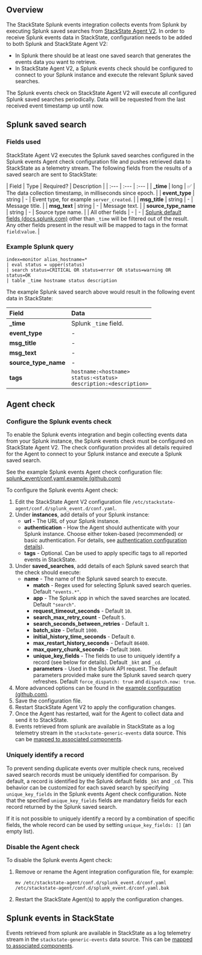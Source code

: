 ## Overview

The StackState Splunk events integration collects events from Splunk by executing Splunk saved searches from [StackState Agent V2](/#/stackpacks/stackstate-agent-v2/). In order to receive Splunk events data in StackState, configuration needs to be added to both Splunk and StackState Agent V2:

* In Splunk there should be at least one saved search that generates the events data you want to retrieve.
* In StackState Agent V2, a Splunk events check should be configured to connect to your Splunk instance and execute the relevant Splunk saved searches.

The Splunk events check on StackState Agent V2 will execute all configured Splunk saved searches periodically. Data will be requested from the last received event timestamp up until now. 

## Splunk saved search

### Fields used

StackState Agent V2 executes the Splunk saved searches configured in the Splunk events Agent check configuration file and pushes retrieved data to StackState as a telemetry stream. The following fields from the results of a saved search are sent to StackState:

| Field | Type | Required? | Description |
| :--- | :--- | :--- |
| **\_time** | long | ✅ | The data collection timestamp, in milliseconds since epoch. |
| **event\_type** | string | - | Event type, for example `server_created`. |
| **msg\_title** | string | - | Message title. |
| **msg\_text** | string | - | Message text. |
| **source\_type\_name** | string | - | Source type name. |
| All other fields | - | - | [Splunk default fields \(docs.splunk.com\)](https://l.stackstate.com/ui-splunk-default-fields) other than `_time` will be filtered out of the result.<br />Any other fields present in the result will be mapped to tags in the format `field`:`value`. |

### Example Splunk query

```text
index=monitor alias_hostname=*
| eval status = upper(status)
| search status=CRITICAL OR status=error OR status=warning OR status=OK
| table _time hostname status description
```

The example Splunk saved search above would result in the following event data in StackState:

| Field | Data |
| :--- | :--- |
| **\_time** | Splunk `_time` field. |
| **event\_type** | - |
| **msg\_title** | - |
| **msg\_text** | - |
| **source\_type\_name** | - |
| **tags** | `hostname:<hostname>`<br />`status:<status>`<br />`description:<description>` |

## Agent check

### Configure the Splunk events check

To enable the Splunk events integration and begin collecting events data from your Splunk instance, the Splunk events check must be configured on StackState Agent V2. The check configuration provides all details required for the Agent to connect to your Splunk instance and execute a Splunk saved search.

See the example Splunk events Agent check configuration file: [splunk_event/conf.yaml.example \(github.com\)](https://l.stackstate.com/ui-splunk-events-v2-check-example)

To configure the Splunk events Agent check:

1. Edit the StackState Agent V2 configuration file `/etc/stackstate-agent/conf.d/splunk_event.d/conf.yaml`.
2. Under **instances**, add details of your Splunk instance:
   * **url** - The URL of your Splunk instance.
   * **authentication** - How the Agent should authenticate with your Splunk instance. Choose either token-based (recommended) or basic authentication. For details, see [authentication configuration details](https://l.stackstate.com/ui-splunk-stackpack-authentication)).
   * **tags** - Optional. Can be used to apply specific tags to all reported events in StackState.
3. Under **saved_searches**, add details of each Splunk saved search that the check should execute: 
     * **name** - The name of the Splunk saved search to execute.
       * **match** - Regex used for selecting Splunk saved search queries. Default `"events.*"`.
       * **app** - The Splunk app in which the saved searches are located. Default `"search"`.
       * **request_timeout_seconds** - Default `10`.
       * **search_max_retry_count** - Default `5`.
       * **search_seconds_between_retries** - Default `1`.
       * **batch_size** - Default `1000`.
       * **initial_history_time_seconds** - Default `0`.
       * **max_restart_history_seconds** - Default `86400`.
       * **max_query_chunk_seconds** - Default `3600`.
       * **unique_key_fields** - The fields to use to uniquely identify a record (see below for details). Default `_bkt` and `_cd`.
       * **parameters** - Used in the Splunk API request. The default parameters provided make sure the Splunk saved search query refreshes. Default `force_dispatch: true` and `dispatch.now: true`.
5. More advanced options can be found in the [example configuration \(github.com\)](https://l.stackstate.com/ui-splunk-events-v2-check-example). 
4. Save the configuration file.
5. Restart StackState Agent V2 to apply the configuration changes.
6. Once the Agent has restarted, wait for the Agent to collect data and send it to StackState.
7. Events retrieved from splunk are available in StackState as a log telemetry stream in the `stackstate-generic-events` data source. This can be [mapped to associated components](https://l.stackstate.com/ui-splunk-add-telemetry-stream).

### Uniquely identify a record

To prevent sending duplicate events over multiple check runs, received saved search records must be uniquely identified for comparison. By default, a record is identified by the Splunk default fields `_bkt` and `_cd`. This behavior can be customized for each saved search by specifying `unique_key_fields` in the Splunk events Agent check configuration. Note that the specified `unique_key_fields` fields are mandatory fields for each record returned by the Splunk saved search. 

If it is not possible to uniquely identify a record by a combination of specific fields, the whole record can be used by setting `unique_key_fields: []` (an empty list).

### Disable the Agent check

To disable the Splunk events Agent check:

1. Remove or rename the Agent integration configuration file, for example:

   ```text
   mv /etc/stackstate-agent/conf.d/splunk_event.d/conf.yaml /etc/stackstate-agent/conf.d/splunk_event.d/conf.yaml.bak
   ```

2. Restart the StackState Agent\(s\) to apply the configuration changes.


## Splunk events in StackState

Events retrieved from splunk are available in StackState as a log telemetry stream in the `stackstate-generic-events` data source. This can be [mapped to associated components](https://l.stackstate.com/ui-splunk-add-telemetry-stream).